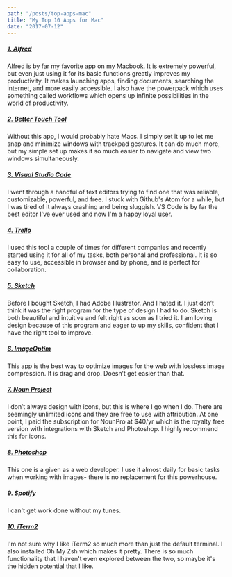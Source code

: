 ```yaml
---
path: "/posts/top-apps-mac"
title: "My Top 10 Apps for Mac"
date: "2017-07-12"
---
```


##### [1. Alfred](https://www.alfredapp.com/)

Alfred is by far my favorite app on my Macbook. It is extremely powerful, but even just using it for its basic functions greatly improves my productivity. It makes launching apps, finding documents, searching the internet, and more easily accessible. I also have the powerpack which uses something called workflows which opens up infinite possibilities in the world of productivity.

##### [2. Better Touch Tool](https://www.boastr.net/)

Without this app, I would probably hate Macs. I simply set it up to let me snap and minimize windows with trackpad gestures. It can do much more, but my simple set up makes it so much easier to navigate and view two windows simultaneously.  

##### [3. Visual Studio Code](https://code.visualstudio.com)

I went through a handful of text editors trying to find one that was reliable, customizable, powerful, and free. I stuck with Github's Atom for a while, but I was tired of it always crashing and being sluggish. VS Code is by far the best editor I've ever used and now I'm a happy loyal user.

##### [4. Trello](https://trello.com/platforms)

I used this tool a couple of times for different companies and recently started using it for all of my tasks, both personal and professional. It is so easy to use, accessible in browser and by phone, and is perfect for collaboration.

##### [5. Sketch](https://www.sketchapp.com/)

Before I bought Sketch, I had Adobe Illustrator. And I hated it. I just don’t think it was the right program for the type of design I had to do. Sketch is both beautiful and intuitive and felt right as soon as I tried it. I am loving design because of this program and eager to up my skills, confident that I have the right tool to improve.

##### [6. ImageOptim](https://imageoptim.com/mac)

This app is the best way to optimize images for the web with lossless image compression. It is drag and drop. Doesn’t get easier than that.

##### [7. Noun Project](https://thenounproject.com/for-mac/)

I don’t always design with icons, but this is where I go when I do. There are seemingly unlimited icons and they are free to use with attribution. At one point, I paid the subscription for NounPro at $40/yr which is the royalty free version with integrations with Sketch and Photoshop. I highly recommend this for icons.

##### [8. Photoshop](http://www.adobe.com/products/photoshop.html)

This one is a given as a web developer. I use it almost daily for basic tasks when working with images- there is no replacement for this powerhouse.

##### [9. Spotify](http://www.spotify.com)

I can't get work done without my tunes.

##### [10. iTerm2](https://www.iterm2.com)

I'm not sure why I like iTerm2 so much more than just the default terminal. I also installed Oh My Zsh which makes it pretty. There is so much functionality that I haven't even explored between the two, so maybe it's the hidden potential that I like.  

